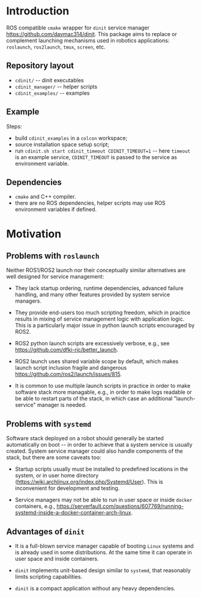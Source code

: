 Introduction
============

ROS compatible `cmake` wrapper for `dinit` service manager
<https://github.com/davmac314/dinit>. This package aims to replace or
complement launching mechanisms used in robotics applications: `roslaunch`,
`ros2launch`, `tmux`, `screen`, etc.

Repository layout
-----------------

- `cdinit/` -- dinit executables
- `cdinit_manager/` -- helper scripts
- `cdinit_examples/` -- examples

Example
-------

Steps:
- build `cdinit_examples` in a `colcon` workspace;
- source installation space setup script;
- run `cdinit.sh start cdinit_timeout CDINIT_TIMEOUT=1` -- here `timeout` is an
  example service, `CDINIT_TIMEOUT` is passed to the service as environment
  variable.

Dependencies
------------

- `cmake` and C++ compiler.
- there are no ROS dependencies, helper scripts may use ROS environment
  variables if defined.


Motivation
==========

Problems with `roslaunch`
-------------------------

Neither ROS1/ROS2 launch nor their conceptually similar alternatives are well
designed for service management:

- They lack startup ordering, runtime dependencies, advanced failure handling,
  and many other features provided by system service managers.

- They provide end-users too much scripting freedom, which in practice results
  in mixing of service management logic with application logic. This is a
  particularly major issue in python launch scripts encouraged by ROS2.

- ROS2 python launch scripts are excessively verbose, e.g., see
  <https://github.com/dfki-ric/better_launch>.

- ROS2 launch uses shared variable scope by default, which makes launch script
  inclusion fragile and dangerous <https://github.com/ros2/launch/issues/815>.

- It is common to use multiple launch scripts in practice in order to make
  software stack more managable, e.g., in order to make logs readable or be
  able to restart parts of the stack, in which case an additional
  "launch-service" manager is needed.


Problems with `systemd`
-----------------------

Software stack deployed on a robot should generally be started automatically on
boot -- in order to achieve that a system service is usually created. System
service manager could also handle components of the stack, but there are some
caveats too:

- Startup scripts usually must be installed to predefined locations in the
  system, or in user home directory
  (<https://wiki.archlinux.org/index.php/Systemd/User>). This is inconvenient
  for development and testing.

- Service managers may not be able to run in user space or inside `docker`
  containers, e.g.,
  <https://serverfault.com/questions/607769/running-systemd-inside-a-docker-container-arch-linux>.


Advantages of `dinit`
---------------------

- It is a full-blown service manager capable of booting `Linux` systems and is
  already used in some distributions. At the same time it can operate in user
  space and inside containers.

- `dinit` implements unit-based design similar to `systemd`, that reasonably
  limits scripting capabilities.

- `dinit` is a compact application without any heavy dependencies.

